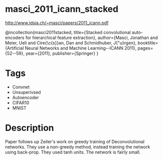 # masci_2011_icann_stacked

http://www.idsia.ch/~masci/papers/2011_icann.pdf

@incollection{masci2011stacked,
  title={Stacked convolutional auto-encoders for hierarchical feature extraction},
  author={Masci, Jonathan and Meier, Ueli and Cire{\c{s}}an, Dan and Schmidhuber, J{\"u}rgen},
  booktitle={Artificial Neural Networks and Machine Learning--ICANN 2011},
  pages={52--59},
  year={2011},
  publisher={Springer}
}

# Tags
+ Convnet
+ Unsuperivsed
+ Autoencoder
+ CIFAR10
+ MNIST

# Description
Paper follows up Zeiler's work on greedy training of Deconvolutional networks. They use a non-greedy method, instead training the network using back-prop. They used tanh units. The network is fairly small.